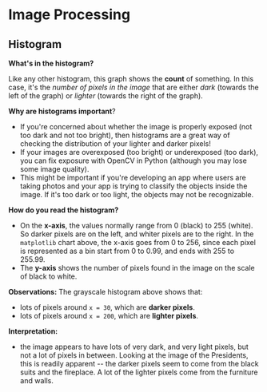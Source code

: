 # Image Processing

## Histogram
**What's in the histogram?**

Like any other histogram, this graph shows the **count** of something. In this case, it's the _number of pixels in the image_ that are either _dark_ (towards the left of the graph) or _lighter_ (towards the right of the graph).

**Why are histograms important**?

-   If you're concerned about whether the image is properly exposed (not too dark and not too bright), then histograms are a great way of checking the distribution of your lighter and darker pixels!
-   If your images are overexposed (too bright) or underexposed (too dark), you can fix exposure with OpenCV in Python (although you may lose some image quality). 
-   This might be important if you're developing an app where users are taking photos and your app is trying to classify the objects inside the image. If it's too dark or too light, the objects may not be recognizable. 

**How do you read the histogram?**

-   On the **x-axis**, the values normally range from 0 (black) to 255 (white). So darker pixels are on the left, and whiter pixels are to the right. In the `matplotlib` chart above, the x-axis goes from 0 to 256, since each pixel is represented as a bin start from 0 to 0.99, and ends with 255 to 255.99.   
-   The **y-axis** shows the number of pixels found in the image on the scale of black to white.

**Observations:**
The grayscale histogram above shows that: 

-   lots of pixels around `x = 30`, which are **darker pixels**.
-   lots of pixels around `x = 200`, which are **lighter pixels**.

**Interpretation:**

-   the image appears to have lots of very dark, and very light pixels, but not a lot of pixels in between. Looking at the image of the Presidents, this is readily apparent -- the darker pixels seem to come from the black suits and the fireplace. A lot of the lighter pixels come from the furniture and walls.
